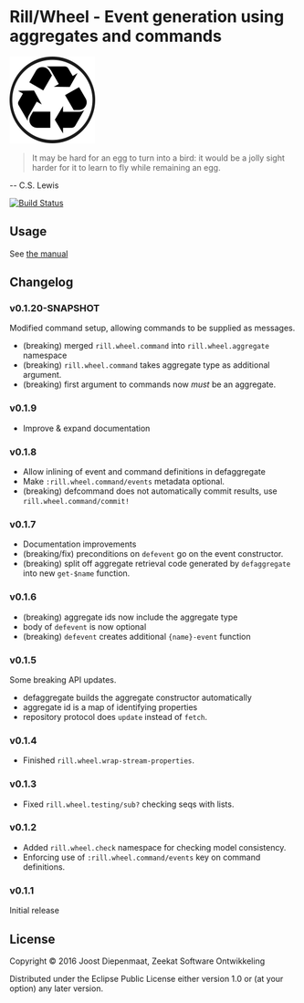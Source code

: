 # Rill/Wheel - Event generation using aggregates and commands

![Logo](logo.png)


> It may be hard for an egg to turn into a bird: it would be a jolly
> sight harder for it to learn to fly while remaining an egg.

-- C.S. Lewis

[![Build Status](https://travis-ci.org/rill-event-sourcing/wheel.svg?branch=master)](https://travis-ci.org/rill-event-sourcing/wheel)

## Usage

See [the manual](https://rill-event-sourcing.github.io/wheel/index.html)

## Changelog

### v0.1.20-SNAPSHOT
  Modified command setup, allowing commands to be supplied as
  messages.
  
  - (breaking) merged `rill.wheel.command` into `rill.wheel.aggregate`
    namespace
  - (breaking) `rill.wheel.command` takes aggregate type as additional
    argument.
  - (breaking) first argument to commands now *must* be an aggregate.

### v0.1.9
  - Improve & expand documentation

### v0.1.8
  - Allow inlining of event and command definitions in defaggregate
  - Make `:rill.wheel.command/events` metadata optional.
  - (breaking) defcommand does not automatically commit results, use
    `rill.wheel.command/commit!`

### v0.1.7
  - Documentation improvements
  - (breaking/fix) preconditions on `defevent` go on the event
    constructor.
  - (breaking) split off aggregate retrieval code generated by
    `defaggregate` into new `get-$name` function.

### v0.1.6
  - (breaking) aggregate ids now include the aggregate type
  - body of `defevent` is now optional
  - (breaking) `defevent` creates additional `{name}-event` function

### v0.1.5
  Some breaking API updates.
  - defaggregate builds the aggregate constructor automatically
  - aggregate id is a map of identifying properties
  - repository protocol does `update` instead of
    `fetch`.

### v0.1.4
  - Finished `rill.wheel.wrap-stream-properties`.

### v0.1.3
  - Fixed `rill.wheel.testing/sub?` checking seqs with lists.

### v0.1.2

  - Added `rill.wheel.check` namespace for checking model consistency.
  - Enforcing use of `:rill.wheel.command/events` key on command
    definitions.

### v0.1.1

Initial release

## License

Copyright © 2016 Joost Diepenmaat, Zeekat Software Ontwikkeling

Distributed under the Eclipse Public License either version 1.0 or (at
your option) any later version.

